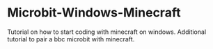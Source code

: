 # Microbit-Windows-Minecraft
Tutorial on how to start coding with minecraft on windows. Additional tutorial to pair a bbc microbit with minecraft.
